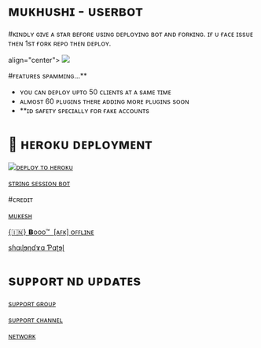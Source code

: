 #  ᴍᴜᴋʜᴜsʜɪ - ᴜsᴇʀʙᴏᴛ 


#ᴋɪɴᴅʟʏ ɢɪᴠᴇ ᴀ sᴛᴀʀ  ʙᴇғᴏʀᴇ  ᴜsɪɴɢ  ᴅᴇᴘʟᴏʏɪɴɢ ʙᴏᴛ ᴀɴᴅ ғᴏʀᴋɪɴɢ.
 ɪғ ᴜ ғᴀᴄᴇ ɪssᴜᴇ ᴛʜᴇɴ 1sᴛ ғᴏʀᴋ ʀᴇᴘᴏ ᴛʜᴇɴ ᴅᴇᴘʟᴏʏ.


<p> align="center">
  <img src="https://telegra.ph/file/a932394f6b7d106e66cc5.jpg">
</p>

 #ғᴇᴀᴛᴜʀᴇs
sᴘᴀᴍᴍɪɴɢ...**
- ʏᴏᴜ ᴄᴀɴ ᴅᴇᴘʟᴏʏ ᴜᴘᴛᴏ 50 ᴄʟɪᴇɴᴛs ᴀᴛ ᴀ sᴀᴍᴇ ᴛɪᴍᴇ
- ᴀʟᴍᴏsᴛ 60 ᴘʟᴜɢɪɴs ᴛʜᴇʀᴇ ᴀᴅᴅɪɴɢ ᴍᴏʀᴇ ᴘʟᴜɢɪɴs sᴏᴏɴ
- **ɪᴅ sᴀғᴇᴛʏ sᴘᴇᴄɪᴀʟʟʏ ғᴏʀ ғᴀᴋᴇ ᴀᴄᴄᴏᴜɴᴛs









# 🚀 ʜᴇʀᴏᴋᴜ  ᴅᴇᴘʟᴏʏᴍᴇɴᴛ


[![ᴅᴇᴘʟᴏʏ ᴛᴏ ʜᴇʀᴏᴋᴜ](https://www.herokucdn.com/deploy/button.svg)](https://heroku.com/deploy?template=https://github.com/Itz-mst-boy/mukhushi-userbot)

[sᴛʀɪɴɢ   sᴇssɪᴏɴ ʙᴏᴛ](https://t.me/itz_string_session_bot)



#ᴄʀᴇᴅɪᴛ

[ᴍᴜᴋᴇsʜ](https://t.me/itz_mst_boy)

[{🇮🇳} 𝗕ooo™ ⁪⁬⁮⁮⁮⁮ ‌[ᴀꜰᴋ] ᴏꜰꜰʟɪɴᴇ](https://t.me/Timesisnotwaiting)

[sɦɑɩɭɘƞɗɤɑ Ƥɑʈɘɭ](https://t.me/Im_Ur_Love)

#  sᴜᴘᴘᴏʀᴛ ɴᴅ ᴜᴘᴅᴀᴛᴇs

[sᴜᴘᴘᴏʀᴛ ɢʀᴏᴜᴘ](https://t.me/worldwide_friend_zone)

[sᴜᴘᴘᴏʀᴛ ᴄʜᴀɴɴᴇʟ](https://t.me/mukhushi_official)

[ ɴᴇᴛᴡᴏʀᴋ ](https://t.me/mastermind_network_official)
